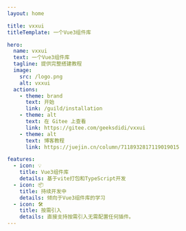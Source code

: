 ```yaml
---
layout: home

title: vxxui
titleTemplate: 一个Vue3组件库

hero:
  name: vxxui
  text: 一个Vue3组件库
  tagline: 提供完整搭建教程
  image:
    src: /logo.png
    alt: vxxui
  actions:
    - theme: brand
      text: 开始
      link: /guild/installation
    - theme: alt
      text: 在 Gitee 上查看
      link: https://gitee.com/geeksdidi/vxxui
    - theme: alt
      text: 博客教程
      link: https://juejin.cn/column/7118932817119019015

features:
  - icon: 💡
    title: Vue3组件库
    details: 基于vite打包和TypeScript开发
  - icon: 📦
    title: 持续开发中
    details: 倾向于Vue3组件库的学习
  - icon: 🛠️
    title: 按需引入
    details: 直接支持按需引入无需配置任何插件。
---
```

